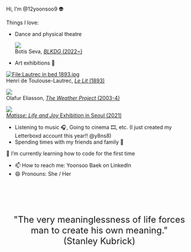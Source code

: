 Hi, I’m @12yoonsoo9 👽 

Things I love:
- Dance and physical theatre
  <p>
  <a href="https://media.tate.org.uk/aztate-prd-ew-dg-wgtail-st1-ctr-data/images/olafur_eliasson_the_weather_project_01.width-1200.jpg">
    <img src="https://th.bing.com/th/id/R.390d71d3fe9a8c559ab4148134b92a8c?rik=mkGeSFKbHx4Jqw&pid=ImgRaw&r=0" style="max-width:100%; height:auto;">
  </a>
  <br>
  Botis Seva,  </span>
  </a> <a href="https://www.blkdog.co.uk/aboutblkdog"> <i>BLKDG </i>(2022~) </a>
</p>


- Art exhibitions 🎨
<p>
  <a href="https://commons.wikimedia.org/wiki/File:Lautrec_in_bed_1893.jpg#/media/File:Lautrec_in_bed_1893.jpg">
    <img src="https://upload.wikimedia.org/wikipedia/commons/1/12/Lautrec_in_bed_1893.jpg" alt="File:Lautrec in bed 1893.jpg" style="max-width:100%; height:auto;">
  </a>
  <br>
  Henri de Toulouse-Lautrec, </span>
  </a> <a href="https://commons.wikimedia.org/w/index.php?curid=109394"> <i>Le Lit </i>(1893) </a>
</p>

<p>
  <a href="https://media.tate.org.uk/aztate-prd-ew-dg-wgtail-st1-ctr-data/images/olafur_eliasson_the_weather_project_01.width-1200.jpg">
    <img src="https://media.tate.org.uk/aztate-prd-ew-dg-wgtail-st1-ctr-data/images/olafur_eliasson_the_weather_project_01.width-1200.jpg" style="max-width:100%; height:auto;">
  </a>
  <br>
  Olafur Eliasson, </span>
  </a> <a href="https://www.tate.org.uk/whats-on/tate-modern/unilever-series/unilever-series-olafur-eliasson-weather-project"> <i>The Weather Project </i>(2003-4) </a>
</p>

<p>
  <a href="https://th.bing.com/th/id/R.94c4f7d2df618ecd7547bc63e53a1b8c?rik=TtGlWuA2R6jcJA&pid=ImgRaw&r=0">
    <img src="https://th.bing.com/th/id/R.94c4f7d2df618ecd7547bc63e53a1b8c?rik=TtGlWuA2R6jcJA&pid=ImgRaw&r=0" style="max-width:100%; height:auto;">
  </a>
  <br>
 <a href="https://www.sac.or.kr/site/eng/show/show_view?SN=44243"> <i>Matisse: Life and Joy  </i> Exhibition in Seoul (2021) </a>
</p>

- Listening to music 🎧, Going to cinema 🎞, etc. (I just created my Letterboxd account this year!! @y8ns8)
- Spending times with my friends and family 🤘


🌱 I’m currently learning how to code for the first time

- 📫 How to reach me: Yoonsoo Baek on LinkedIn
- 😄 Pronouns: She / Her


<head>
    <meta charset="UTF-8">
    <meta name="viewport" content="width=device-width, initial-scale=1.0">
    <title>Quote</title>
    <style>
        .quote {
            font-size: 24px;
            text-align: center;
            margin-top: 20%;
        }
    </style>
</head>
<body>
    <div class="quote">
        "The very meaninglessness of life forces man to create his own meaning." <br> (Stanley Kubrick)
    </div>
</body>



<!---
12yoonsoo9/12yoonsoo9 is a ✨ special ✨ repository because its `README.md` (this file) appears on your GitHub profile.
You can click the Preview link to take a look at your changes.
--->
